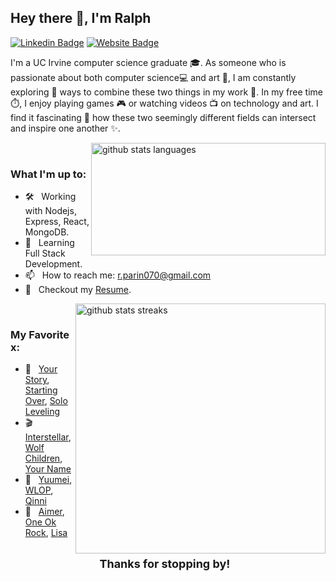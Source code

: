 ## Hey there 👋, I'm Ralph

[![Linkedin Badge](https://img.shields.io/badge/-LinkedIn-0e76a8?style=flat-square&logo=Linkedin&logoColor=white)](https://www.linkedin.com/in/rparin/)
[![Website Badge](https://img.shields.io/badge/Website-3b5998?style=flat-square&logo=googlechrome&logoColor=white)](https://rparin.github.io)

I'm a UC Irvine computer science graduate 🎓. As someone who is passionate about both computer science💻 and art 🎨, I am constantly exploring 🧐 ways to combine these two things in my work 📝. In my free time ⏱️, I enjoy playing games 🎮 or watching videos 📺 on technology and art. I find it fascinating 🤯 how these two seemingly different fields can intersect and inspire one another ✨.

<!-- <div align="right" style="margin-right: 4.5rem;">
<font size="5" >⚡ Github Stats ⚡</font>
</div>
<br /> -->
<img  align="right" width="375" height="180"  alt="github stats languages" src="https://github-readme-stats.vercel.app/api/top-langs/?username=rparin&title_color=61dafb&text_color=ffffff&icon_color=61dafb&bg_color=20232a&langs_count=8&layout=compact&border_color=61dafb&hide_border=true" />

&nbsp;

### What I'm up to:

- 🛠 &nbsp; Working with Nodejs, Express, React, MongoDB.
- 🧠 &nbsp; Learning Full Stack Development.
- 📫 &nbsp; How to reach me: r.parin070@gmail.com
- 📜 &nbsp; Checkout my [Resume](https://raw.githubusercontent.com/rparin/rparin.github.io/main/public/Ralph_Parin_Resume.pdf).

<img align="right" width="400"  alt="github stats streaks" src="https://github-readme-streak-stats.herokuapp.com/?user=rparin&theme=react&border=61dafb&hide_border=true" />

&nbsp;

### My Favorite x:

- 📖 &nbsp; [Your Story](https://www.novelupdates.com/series/your-story/), [Starting Over](https://www.novelupdates.com/series/starting-over/), [Solo Leveling](https://www.novelupdates.com/series/solo-leveling/)
- 🎬 &nbsp; [Interstellar](https://www.imdb.com/title/tt0816692/?ref_=nv_sr_srsg_1), [Wolf Children](https://myanimelist.net/anime/12355/Ookami_Kodomo_no_Ame_to_Yuki), [Your Name](https://myanimelist.net/anime/32281/Kimi_no_Na_wa)
- 🎨 &nbsp; [Yuumei](https://www.artstation.com/yuumei), [WLOP](https://www.artstation.com/wlop), [Qinni](https://www.instagram.com/qinniart/?hl=en)
- 🎵 &nbsp; [Aimer](https://open.spotify.com/artist/0bAsR2unSRpn6BQPEnNlZm), [One Ok Rock](https://open.spotify.com/artist/7k73EtZwoPs516ZxE72KsO), [Lisa](https://open.spotify.com/artist/0blbVefuxOGltDBa00dspv)

<div align="center">
<br/>
<font size="4" ><strong>Thanks for stopping by!</strong> &nbsp;</font>
</div>
